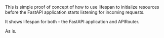 This is simple proof of concept of how to use lifespan to initialize resources before the FastAPI application starts listening for incoming requests.

It shows lifespan for both - the FastAPI application and APIRouter.

As is.